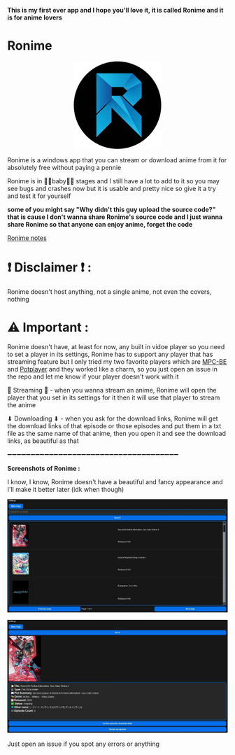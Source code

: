 **This is my first ever app and I hope you'll love it, it is called Ronime and it is for anime lovers**

# Ronime

<p align="center">
  <img src="https://github.com/Space-00/Ronime/blob/main/Screenshots/Logo.png" alt="Logo" width="200" height="200">
</p>

Ronime is a windows app that you can stream or download anime from it for absolutely free without paying a pennie

Ronime is in 👶🏻baby👶🏻 stages and I still have a lot to add to it so you may see bugs and crashes now but it is usable and pretty nice so give it a try and test it for yourself

**some of you might say "Why didn't this guy upload the source code?" that is cause I don't wanna share Ronime's source code and I just wanna share Ronime so that anyone can enjoy anime, forget the code**

[Ronime notes](https://github.com/Space-00/Ronime/blob/main/Version.md)

# ❗ Disclaimer ❗ :

Ronime doesn't host anything, not a single anime, not even the covers, nothing

# ⚠ Important :

Ronime doesn't have, at least for now, any built in vidoe player so you need to set a player in its settings,
Ronime has to support any player that has streaming feature but I only tried my two favorite players which are [MPC-BE](https://github.com/Aleksoid1978/MPC-BE) and [Potplayer](https://potplayer.daum.net/) and they worked like a charm, so you just open an issue in the repo and let me know if your player doesn't work with it

🍿 Streaming 🍿 - when you wanna stream an anime, Ronime will open the player that you set in its settings for it then it will use that player to stream the anime

⬇ Downloading ⬇ - when you ask for the download links, Ronime will get the download links of that episode or those episodes and put them in a txt file as the same name of that anime, then you open it and see the download links, as beautiful as that

➖➖➖➖➖➖➖➖➖➖➖➖➖➖➖➖➖➖➖➖➖➖➖➖➖➖➖➖➖➖➖➖➖➖➖➖➖

**Screenshots of Ronime :**

I know, I know, Ronime doesn't have a beautiful and fancy appearance and I'll make it better later (idk when though)

<p align="center">
  <img src="https://github.com/Space-00/Ronime/blob/main/Screenshots/1.jpg" alt="App Screenshot">
</p>

<p align="center">
  <img src="https://github.com/Space-00/Ronime/blob/main/Screenshots/2.jpg" alt="App Screenshot">
</p>

Just open an issue if you spot any errors or anything
